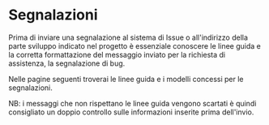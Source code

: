 # Segnalazioni

Prima di inviare una segnalazione al sistema di Issue o all'indirizzo della parte sviluppo indicato nel progetto è essenziale conoscere le linee guida e la corretta formattazione del messaggio inviato per la richiesta di assistenza, la segnalazione di bug.&#x20;

Nelle pagine seguenti troverai le linee guida e i modelli concessi per le segnalazioni.&#x20;

NB: i messaggi che non rispettano le linee guida vengono scartati è quindi consigliato un doppio controllo sulle informazioni inserite prima dell'invio.
